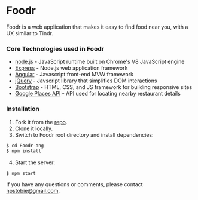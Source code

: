 # Foodr

Foodr is a web application that makes it easy to find food near you, with a UX similar to Tindr.

### Core Technologies used in Foodr

- [node.js] - JavaScript runtime built on Chrome's V8 JavaScript engine
- [Express] - Node.js web application framework
- [Angular] - Javascript front-end MVW framework
- [jQuery] - Javscript library that simplifies DOM interactions
- [Bootstrap] - HTML, CSS, and JS framework for building responsive sites
- [Google Places API] - API used for locating nearby restaurant details

### Installation

1. Fork it from the [repo].
2. Clone it locally.
3. Switch to Foodr root directory and install dependencies:
```sh
$ cd Foodr-ang
$ npm install
```
4. Start the server:
```
$ npm start
```

If you have any questions or comments, please contact npstobie@gmail.com.

[repo]: <https://github.com/npstobie/Foodr-ang>
[node.js]: <http://nodejs.org>
[Express]: <http://expressjs.com>
[Angular]: <https://angularjs.org/>
[jQuery]: <https://jquery.com/>
[Bootstrap]: <http://getbootstrap.com/css/>
[Google Places API]: <https://developers.google.com/places/>